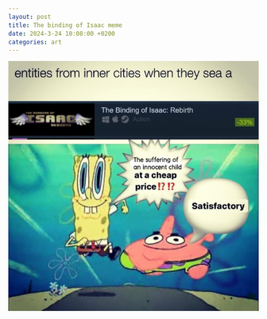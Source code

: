 ```yaml
---
layout: post
title: The binding of Isaac meme
date: 2024-3-24 10:08:00 +0200
categories: art
---
```


![art-object](../images/the-binding-of-isaac-meme.jpg)